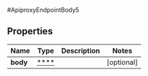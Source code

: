 #ApiproxyEndpointBody5

## Properties
Name | Type | Description | Notes
------------ | ------------- | ------------- | -------------
**body** | [****](.md) |  | [optional] 

